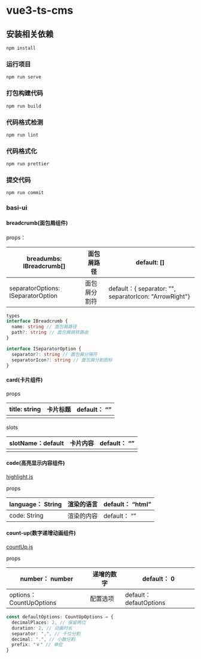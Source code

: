 # vue3-ts-cms

## 安装相关依赖

```
npm install
```

### 运行项目

```
npm run serve
```

### 打包构建代码

```
npm run build
```

### 代码格式检测

```
npm run lint
```

### 代码格式化

```
npm run prettier
```

### 提交代码

```
npm run commit
```

### basi-ui

#### breadcrumb(面包屑组件)

props：

| breadumbs: IBreadcrumb[]           | 面包屑路径   | default: []                                            |
| ---------------------------------- | ------------ | ------------------------------------------------------ |
| separatorOptions: ISeparatorOption | 面包屑分割符 | default：{ separator: "", separatorIcon: "ArrowRight"} |

```typescript
types
interface IBreadcrumb {
  name: string // 面包屑路径
  path?: string // 面包屑跳转路由
}

interface ISeparatorOption {
  separator?: string // 面包屑分隔符
  separatorIcon?: string // 面包屑分割图标
}
```

#### card(卡片组件)

props

| title: string | 卡片标题 | default： “” |
| ------------- | -------- | ------------ |
|               |          |              |

slots

| slotName：default | 卡片内容 | default： “” |
| ----------------- | -------- | ------------ |
|                   |          |              |

#### code(高亮显示内容组件)

[highlight.js](https://highlightjs.org/)

props

| language： String | 渲染的语言 | default： “html” |
| ----------------- | ---------- | ---------------- |
| code: String      | 渲染的内容 | default： “”     |

#### count-up(数字递增动画组件)

[countUp.js](https://github.com/inorganik/countUp.js)

props

| number： number          | 递增的数字 | default： 0             |
| ------------------------ | ---------- | ----------------------- |
| options： CountUpOptions | 配置选项   | default： defautOptions |

```typescript
const defaultOptions: CountUpOptions = {
  decimalPlaces: 2, // 保留两位
  duration: 2, // 动画时长
  separator: ",", // 千位分割
  decimal: ".", // 小数分割
  prefix: "￥" // 单位
}
```
